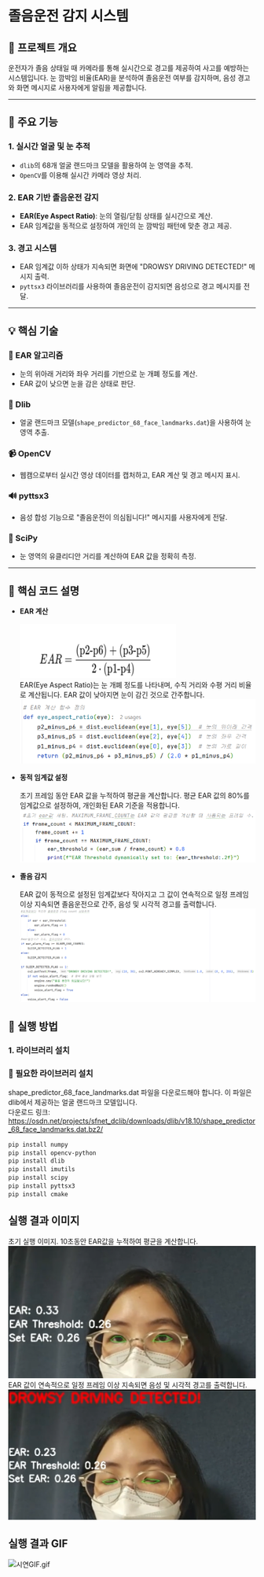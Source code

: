 # 졸음운전 감지 시스템  

## 📌 프로젝트 개요
운전자가 졸음 상태일 때 카메라를 통해 실시간으로 경고를 제공하여 사고를 예방하는 시스템입니다. 눈 깜박임 비율(EAR)을 분석하여 졸음운전 여부를 감지하며, 음성 경고와 화면 메시지로 사용자에게 알림을 제공합니다.

---


  
 
 


## 🎯 주요 기능


### **1. 실시간 얼굴 및 눈 추적**
- `dlib`의 68개 얼굴 랜드마크 모델을 활용하여 눈 영역을 추적.
- `OpenCV`를 이용해 실시간 카메라 영상 처리.

### **2. EAR 기반 졸음운전 감지**
- **EAR(Eye Aspect Ratio)**: 눈의 열림/닫힘 상태를 실시간으로 계산.
- EAR 임계값을 동적으로 설정하여 개인의 눈 깜박임 패턴에 맞춘 경고 제공.

### **3. 경고 시스템**
- EAR 임계값 이하 상태가 지속되면 화면에 "DROWSY DRIVING DETECTED!" 메시지 출력.
- `pyttsx3` 라이브러리를 사용하여 졸음운전이 감지되면 음성으로 경고 메시지를 전달.


---

## 💡 핵심 기술

### **🌟 EAR 알고리즘**

- 눈의 위아래 거리와 좌우 거리를 기반으로 눈 개폐 정도를 계산.
- EAR 값이 낮으면 눈을 감은 상태로 판단.

### **🎯 Dlib**
- 얼굴 랜드마크 모델(`shape_predictor_68_face_landmarks.dat`)을 사용하여 눈 영역 추출.

### **📹 OpenCV**
- 웹캠으로부터 실시간 영상 데이터를 캡처하고, EAR 계산 및 경고 메시지 표시.

### **🔊 pyttsx3**
- 음성 합성 기능으로 "졸음운전이 의심됩니다!" 메시지를 사용자에게 전달.

### **📏 SciPy**
- 눈 영역의 유클리디안 거리를 계산하여 EAR 값을 정확히 측정.

---

## 🔑 핵심 코드 설명
- **EAR 계산** </br></br>
![img_3.png](img_3.png)</br>
EAR(Eye Aspect Ratio)는 눈 개폐 정도를 나타내며, 수직 거리와 수평 거리 비율로 계산됩니다.
EAR 값이 낮아지면 눈이 감긴 것으로 간주합니다.
![img.png](img.png)


- **동적 임계값 설정**</br></br>
초기 프레임 동안 EAR 값을 누적하여 평균을 계산합니다.
평균 EAR 값의 80%를 임계값으로 설정하여, 개인화된 EAR 기준을 적용합니다.
![img_1.png](img_1.png)

- **졸음 감지**</br></br>
EAR 값이 동적으로 설정된 임계값보다 작아지고 그 값이 연속적으로 일정 프레임 이상 지속되면 졸음운전으로 간주, 
음성 및 시각적 경고를 출력합니다.
![img_2.png](img_2.png)

## 📍 실행 방법

### **1. 라이브러리 설치**

### 📍 **필요한 라이브러리 설치**

shape_predictor_68_face_landmarks.dat 파일을 다운로드해야 합니다. 이 파일은 dlib에서 제공하는 얼굴 랜드마크 모델입니다.
<br>
다운로드 링크: https://osdn.net/projects/sfnet_dclib/downloads/dlib/v18.10/shape_predictor_68_face_landmarks.dat.bz2/

```bash
pip install numpy
pip install opencv-python
pip install dlib
pip install imutils
pip install scipy
pip install pyttsx3
pip install cmake
```
## 실행 결과 이미지
초기 실행 이미지. 10초동안 EAR값을 누적하여 평균을 계산합니다.
![open_eye.png](open_eye.png)<br>
EAR 값이 연속적으로 일정 프레임 이상 지속되면 음성 및 시각적 경고를 출력합니다.
![sleep_detect.png](sleep_detect.png)
## 실행 결과 GIF
![시연GIF.gif](%EC%8B%9C%EC%97%B0GIF.gif)
 



